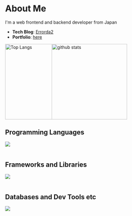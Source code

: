 # About Me
I'm a web frontend and backend developer from Japan

- **Tech Blog**: [Errorda2](https://errorda2.vercel.app/)
- **Portfolio**: [here](https://github.com/nachi739/Errorda2)

<div style="display: flex; justify-content: space-between; align-items: center; width: 100%;">
  <img alt="Top Langs" style="flex: 1; max-width: 30%; height: 245px;" src="https://github-readme-stats.vercel.app/api/top-langs/?username=nachi739&langs_count=7&layout=donut" />
  <img alt="github stats" style="flex: 2; max-width: 70%; height: 245px;" src="https://github-readme-stats.vercel.app/api?username=nachi739&count_private=true&show_icons=true&show_icons=true&theme=compact" />
</div>

## Programming Languages

<img src="https://skillicons.dev/icons?i=js,typescript,java,php,ruby,py,html,css,bash" /> <br /><br />

## Frameworks and Libraries

<img src="https://skillicons.dev/icons?i=react,next,nodejs,spring,laravel,rails,tailwind,bootstrap" /> <br /><br />

## Databases and Dev Tools etc

<img src="https://skillicons.dev/icons?i=mysql,postgresql,git,github,docker,vscode,vim,linux,aws,vercel,vite,gradle,nginx,yarn,notion" /> <br /><br />
